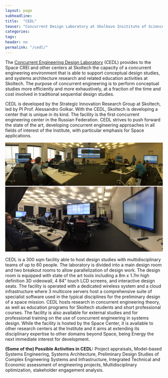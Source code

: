 ```yaml
---
layout: page
subheadline: 
title:  "CEDL"
teaser: "Concurrent Design Laboratory at Skolkovo Insititute of Science and Technology"
categories:
tags:
header: no
permalink: "/cedl/"
---
```


The [Concurrent Engineering Design Laboratory](http://crei.skoltech.ru/space/research/labs/concurrent-engineering-design-laboratory/) (CEDL) provides to the Space CREI and other centers at Skoltech the capacity of a concurrent engineering environment that is able to support conceptual design studies, and systems architecture research and related education activities at Skoltech. The purpose of concurrent engineering is to perform conceptual studies more efficiently and more exhaustively, at a fraction of the time and cost involved in traditional sequential design studies.

CEDL is developed by the Strategic Innovation Research Group at Skoltech, led by PI Prof. Alessandro Golkar. With the CEDL, Skoltech is developing a center that is unique in its kind. The facility is the first concurrent engineering center in the Russian Federation. CEDL strives to push forward the state of the art, developing concurrent engineering approaches in all fields of interest of the Institute, with particular emphasis for Space applications.

![View of the laboratory](/images/CEDL1.png)

CEDL is a 300 sqm facility able to host design studies with multidisciplinary teams of up to 60 people. The laboratory is divided into a main design room and two breakout rooms to allow parallelization of design work. The design room is equipped with state of the art tools including a 8m x 1.7m high definition 3D videowall, 4 84” touch LCD screens, and interactive design seats. The facility is operated with a dedicated wireless system and a cloud infrastructure where 3 multicore servers host a comprehensive suite of specialist software used in the typical disciplines for the preliminary design of a space mission. CEDL hosts research in concurrent engineering theory, as well as education programs for Skoltech students and short professional courses. The facility is also available for external studies and for professional training on the use of concurrent engineering in systems design. While the facility is hosted by the Space Center, it is available to other research centers at the Institute and it aims at extending its disciplinary expertise to other domains beyond Space, being Energy the next immediate interest for development.

**(Some of the) Possible Activities in CEDL:** Project appraisals, Model-based Systems Engineering, Systems Architecture, Preliminary Design Studies of Complex Engineering Systems and Infrastructure, Integrated Technical and Economic assessment of engineering projects, Multidisciplinary optimization, stakeholder engagement analysis.